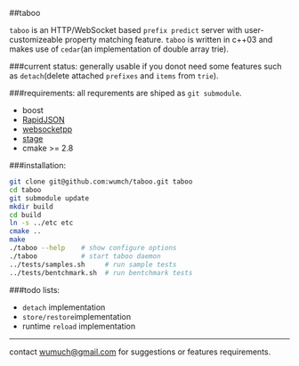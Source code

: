 ##taboo

`taboo` is an HTTP/WebSocket based `prefix predict` server with user-customizeable property matching feature.
`taboo` is written in c++03 and makes use of `cedar`(an implementation of double array trie).

###current status:
generally usable if you donot need some features such as `detach`(delete attached `prefixes` and `items` from `trie`).

###requirements:
all requrements are shiped as `git submodule`.
+ boost
+ [RapidJSON](https://github.com/miloyip/rapidjson)
+ [websocketpp](https://github.com/zaphoyd/websocketpp)
+ [stage](https://github.com/wumch/stage)
+ cmake >= 2.8

###installation:
```bash
git clone git@github.com:wumch/taboo.git taboo
cd taboo
git submodule update
mkdir build
cd build
ln -s ../etc etc
cmake ..
make
./taboo --help    # show configure options
./taboo			  # start taboo daemon
../tests/samples.sh		# run sample tests
../tests/bentchmark.sh  # run bentchmark tests
```

###todo lists:
+ `detach` implementation
+ `store/restore`implementation
+ runtime `reload` implementation


_ _ _


contact [wumuch@gmail.com](mailto:wumuch@gmail.com) for suggestions or features requirements.
